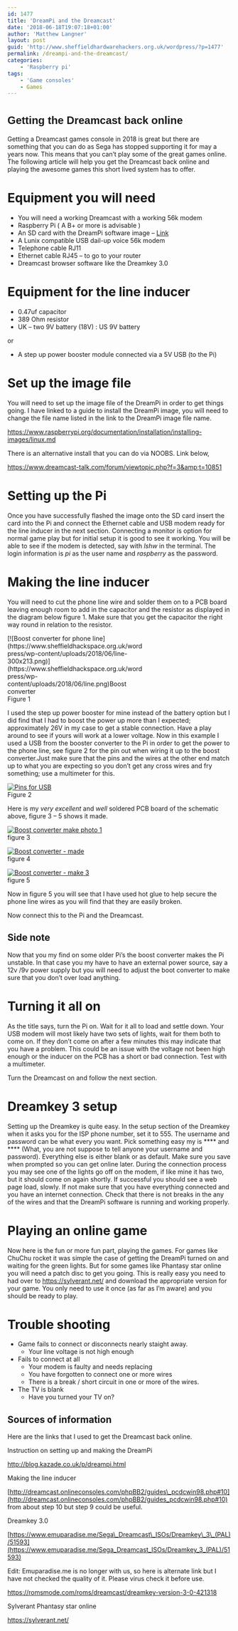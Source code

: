 ```yaml
---
id: 1477
title: 'DreamPi and the Dreamcast'
date: '2018-06-18T19:07:18+01:00'
author: 'Matthew Langner'
layout: post
guid: 'http://www.sheffieldhardwarehackers.org.uk/wordpress/?p=1477'
permalink: /dreampi-and-the-dreamcast/
categories:
    - 'Raspberry pi'
tags:
    - 'Game consoles'
    - Games
---
```


# <span style="font-family: Liberation Sans, sans-serif;"><span style="font-size: x-large;">Getting the Dreamcast back online</span></span>

Getting a Dreamcast games console in 2018 is great but there are something that you can do as Sega has stopped supporting it for may a years now. This means that you can’t play some of the great games online. The following article will help you get the Dreamcast back online and playing the awesome games this short lived system has to offer.

# Equipment you will need

- You will need a working Dreamcast with a working 56k modem
- Raspberry Pi ( A B+ or more is advisable )
- An SD card with the DreamPi software image – [Link](https://mega.nz/#!MIlXXZDI!kYZKdeiPh0ju4FLWeEh-NH0HETahQxUlyWv0P8ekONw)
- A Lunix compatible USB dail-up voice 56k modem
- Telephone cable RJ11
- Ethernet cable RJ45 – to go to your router
- Dreamcast browser software like the Dreamkey 3.0

# Equipment for the line inducer

- 0.47uf capacitor
- 389 Ohm resistor
- UK – two 9V battery (18V) : US 9V battery

or

- A step up power booster module connected via a 5V USB (to the Pi)

# Set up the image file

You will need to set up the image file of the DreamPi in order to get things going. I have linked to a guide to install the DreamPi image, you will need to change the file name listed in the link to the DreamPi image file name.

<https://www.raspberrypi.org/documentation/installation/installing-images/linux.md>

There is an alternative install that you can do via NOOBS. Link below,

https://www.dreamcast-talk.com/forum/viewtopic.php?f=3&amp;t=10851

# Setting up the Pi

Once you have successfully flashed the image onto the SD card insert the card into the Pi and connect the Ethernet cable and USB modem ready for the line inducer in the next section. Connecting a monitor is option for normal game play but for initial setup it is good to see it working. You will be able to see if the modem is detected, say with *lshw* in the terminal. The login information is *pi* as the user name and *raspberry* as the password.

# Making the line inducer

You will need to cut the phone line wire and solder them on to a PCB board leaving enough room to add in the capacitor and the resistor as displayed in the diagram below figure 1. Make sure that you get the capacitor the right way round in relation to the resistor.

<div class="wp-caption alignnone" id="attachment_1480" style="width: 310px">[![Boost converter for phone line](https://www.sheffieldhackspace.org.uk/wordpress/wp-content/uploads/2018/06/line-300x213.png)](https://www.sheffieldhackspace.org.uk/wordpress/wp-content/uploads/2018/06/line.png)Boost converter

</div>Figure 1

I used the step up power booster for mine instead of the battery option but I did find that I had to boost the power up more than I expected; approximately 26V in my case to get a stable connection. Have a play around to see if yours will work at a lower voltage. Now in this example I used a USB from the booster converter to the Pi in order to get the power to the phone line, see figure 2 for the pin out when wiring it up to the boost converter.Just make sure that the pins and the wires at the other end match up to what you are expecting so you don’t get any cross wires and fry something; use a multimeter for this.

[![Pins for USB ](https://www.sheffieldhackspace.org.uk/wordpress/wp-content/uploads/2018/06/ouU5Pa-300x195.png)](https://www.sheffieldhackspace.org.uk/wordpress/wp-content/uploads/2018/06/ouU5Pa.png)  
Figure 2

Here is my *very excellent* and *well* soldered PCB board of the schematic above, figure 3 – 5 shows it made.

[![Boost converter make photo 1](https://www.sheffieldhackspace.org.uk/wordpress/wp-content/uploads/2018/06/1-300x225.jpg)](https://www.sheffieldhackspace.org.uk/wordpress/wp-content/uploads/2018/06/1.jpg)  
figure 3

[![Boost converter - made ](https://www.sheffieldhackspace.org.uk/wordpress/wp-content/uploads/2018/06/2-300x225.jpg)](https://www.sheffieldhackspace.org.uk/wordpress/wp-content/uploads/2018/06/2.jpg)  
figure 4

[![Boost converter - make 3](https://www.sheffieldhackspace.org.uk/wordpress/wp-content/uploads/2018/06/3-300x225.jpg)](https://www.sheffieldhackspace.org.uk/wordpress/wp-content/uploads/2018/06/3.jpg)  
figure 5

Now in figure 5 you will see that I have used hot glue to help secure the phone line wires as you will find that they are easily broken.

Now connect this to the Pi and the Dreamcast.

## Side note

Now that you my find on some older Pi’s the boost converter makes the Pi unstable. In that case you my have to have an external power source, say a 12v /9v power supply but you will need to adjust the boot converter to make sure that you don’t over load anything.

# Turning it all on

As the title says, turn the Pi on. Wait for it all to load and settle down. Your USB modem will most likely have two sets of lights, wait for them both to come on. If they don’t come on after a few minutes this may indicate that you have a problem. This could be an issue with the voltage not been high enough or the inducer on the PCB has a short or bad connection. Test with a multimeter.

Turn the Dreamcast on and follow the next section.

# Dreamkey 3 setup

Setting up the Dreamkey is quite easy. In the setup section of the Dreamkey when it asks you for the ISP phone number, set it to 555. The username and password can be what every you want. Pick something easy my is \*\*\*\* and \*\*\*\* (What, you are not suppose to tell anyone your username and password). Everything else is either blank or as default. Make sure you save when prompted so you can get online later. During the connection process you may see one of the lights go off on the modem, if like mine it has two, but it should come on again shortly. If successful you should see a web page load, slowly. If not make sure that you have everything connected and you have an internet connection. Check that there is not breaks in the any of the wires and that the DreamPi software is running and working properly.

# Playing an online game

Now here is the fun or more fun part, playing the games. For games like ChuChu rocket it was simple the case of getting the DreamPi turned on and waiting for the green lights. But for some games like Phantasy star online you will need a patch disc to get you going. This is really easy you need to had over to <https://sylverant.net/> and download the appropriate version for your game. You only need to use it once (as far as I’m aware) and you should be ready to play.

# Trouble shooting

- Game fails to connect or disconnects nearly staight away. 
    - Your line voltage is not high enough
- Fails to connect at all 
    - Your modem is faulty and needs replacing
    - You have forgotten to connect one or more wires
    - There is a break / short circuit in one or more of the wires.
- The TV is blank 
    - Have you turned your TV on?

## Sources of information

Here are the links that I used to get the Dreamcast back online.

Instruction on setting up and making the DreamPi

<http://blog.kazade.co.uk/p/dreampi.html>

Making the line inducer

[http://dreamcast.onlineconsoles.com/phpBB2/guides\_pcdcwin98.php#10](http://dreamcast.onlineconsoles.com/phpBB2/guides_pcdcwin98.php#10) from about step 10 but step 9 could be useful.

Dreamkey 3.0

[https://www.emuparadise.me/Sega\_Dreamcast\_ISOs/Dreamkey\_3\_(PAL)/51593](https://www.emuparadise.me/Sega_Dreamcast_ISOs/Dreamkey_3_(PAL)/51593)

Edit: Emuparadise.me is no longer with us, so here is alternate link but I have not checked the quality of it. Please virus check it before use.

<https://romsmode.com/roms/dreamcast/dreamkey-version-3-0-421318>

Sylverant Phantasy star online

<https://sylverant.net/>